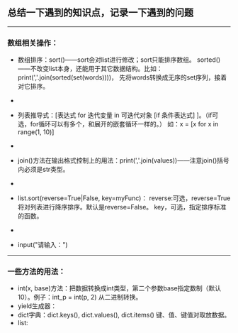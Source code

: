 ## 总结一下遇到的知识点，记录一下遇到的问题

---

### 数组相关操作：

* 数组排序：sort()——sort会对list进行修改；sort只能排序数组。
sorted()——不改变list本身，还能用于其它数据结构。比如：print(','.join(sorted(set(words))))，
先将words转换成无序的set序列，接着对它排序。
-
* 列表推导式：[表达式 for 迭代变量 in 可迭代对象 [if 条件表达式] ]。（if可选，for循环可以有多个，和展开的嵌套循环一样的。）
如：x = [x for x in range(1, 10)]
-
* join()方法在输出格式控制上的用法：print(','.join(values))——注意join()括号内必须是str类型。
-
* list.sort(reverse=True|False, key=myFunc)：
reverse:可选，reverse=True将对列表进行降序排序。默认是reverse=False。
key，可选，指定排序标准的函数。
-
* input("请输入：")

---

### 一些方法的用法：

* int(x, base)方法：把数据转换成int类型，第二个参数base指定数制（默认10）。例子：int_p = int(p, 2) 从二进制转换。
* yield生成器：
* dict字典：dict.keys(), dict.values(), dict.items() 键、值、键值对取放数据。
* list: